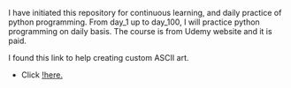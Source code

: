 I have initiated this repository for continuous learning, and daily practice of python programming.
From day_1 up to day_100, I will practice python programming on daily basis.
The course is from Udemy website and it is paid.

I found this link to help creating custom ASCII art.
- Click [!here.](https://patorjk.com/software/taag/#p=display&h=2&v=1&f=Chiseled&t=Type%20Something%20)
